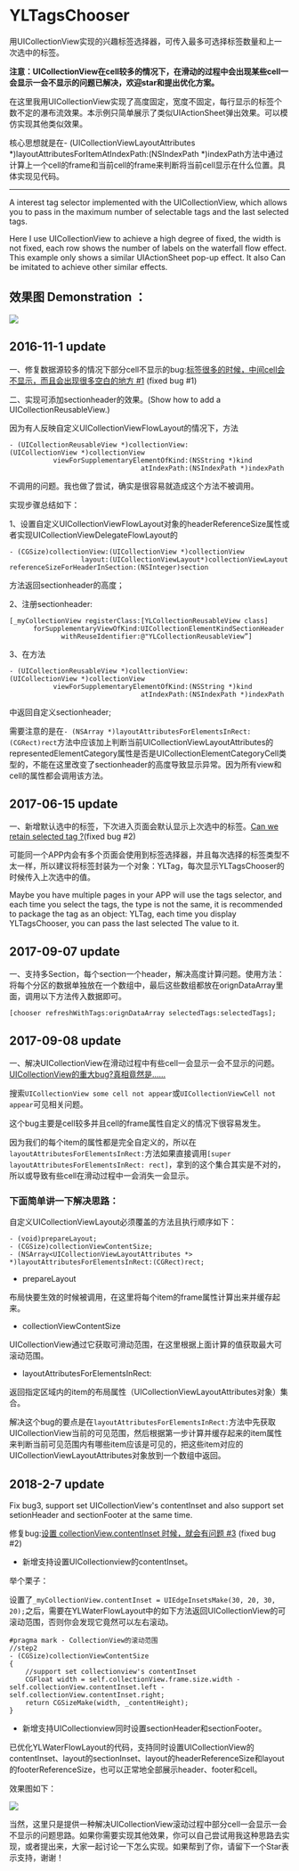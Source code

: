 # YLTagsChooser
用UICollectionView实现的兴趣标签选择器，可传入最多可选择标签数量和上一次选中的标签。

**注意：UICollectionView在cell较多的情况下，在滑动的过程中会出现某些cell一会显示一会不显示的问题已解决，欢迎star和提出优化方案。**

在这里我用UICollectionView实现了高度固定，宽度不固定，每行显示的标签个数不定的瀑布流效果。本示例只简单展示了类似UIActionSheet弹出效果。可以模仿实现其他类似效果。

核心思想就是在- (UICollectionViewLayoutAttributes *)layoutAttributesForItemAtIndexPath:(NSIndexPath *)indexPath方法中通过计算上一个cell的frame和当前cell的frame来判断将当前cell显示在什么位置。具体实现见代码。

---
A interest tag selector implemented with the UICollectionView, which allows you to pass in the maximum number of selectable tags and the last selected tags.

Here I use UICollectionView to achieve a high degree of fixed, the width is not fixed, each row shows the number of labels on the waterfall flow effect. This example only shows a similar UIActionSheet pop-up effect. It also Can be imitated to achieve other similar effects.


## 效果图 Demonstration ：

![](https://github.com/lqcjdx/YLTagsChooser/blob/master/YLTagsChooser.gif)


## 2016-11-1 update

一、修复数据源较多的情况下部分cell不显示的bug:[标签很多的时候，中间cell会不显示，而且会出现很多空白的地方 #1](https://github.com/lqcjdx/YLTagsChooser/issues/1) (fixed bug #1)

二、实现可添加sectionheader的效果。(Show how to add a UICollectionReusableView.)

因为有人反映自定义UICollectionViewFlowLayout的情况下，方法

```OBJC
- (UICollectionReusableView *)collectionView:(UICollectionView *)collectionView    
           viewForSupplementaryElementOfKind:(NSString *)kind 
                                 atIndexPath:(NSIndexPath *)indexPath
```

不调用的问题。我也做了尝试，确实是很容易就造成这个方法不被调用。

实现步骤总结如下：

1、设置自定义UICollectionViewFlowLayout对象的headerReferenceSize属性或者实现UICollectionViewDelegateFlowLayout的

```OBJC
- (CGSize)collectionView:(UICollectionView *)collectionView 
                  layout:(UICollectionViewLayout*)collectionViewLayout 
referenceSizeForHeaderInSection:(NSInteger)section
```

方法返回sectionheader的高度；

2、注册sectionheader:

```OBJC
[_myCollectionView registerClass:[YLCollectionReusableView class]
      forSupplementaryViewOfKind:UICollectionElementKindSectionHeader 
             withReuseIdentifier:@"YLCollectionReusableView”]
```


3、在方法

```OBJC
- (UICollectionReusableView *)collectionView:(UICollectionView *)collectionView 
           viewForSupplementaryElementOfKind:(NSString *)kind 
                                 atIndexPath:(NSIndexPath *)indexPath
```

中返回自定义sectionheader;


需要注意的是在``- (NSArray *)layoutAttributesForElementsInRect:(CGRect)rect``方法中应该加上判断当前UICollectionViewLayoutAttributes的representedElementCategory属性是否是UICollectionElementCategoryCell类型的，不能在这里改变了sectionheader的高度导致显示异常。因为所有view和cell的属性都会调用该方法。

## 2017-06-15 update

一、新增默认选中的标签，下次进入页面会默认显示上次选中的标签。[Can we retain selected tag ?](https://github.com/lqcjdx/YLTagsChooser/issues/2)(fixed bug #2)

可能同一个APP内会有多个页面会使用到标签选择器，并且每次选择的标签类型不太一样，所以建议将标签封装为一个对象：YLTag，每次显示YLTagsChooser的时候传入上次选中的值。

Maybe you have multiple pages in your APP will use the tags selector, and each time you select the tags, the type is not the same, it is recommended to package the tag as an object: YLTag, each time you display YLTagsChooser, you can pass the last selected The value to it.


## 2017-09-07 update

一、支持多Section，每个section一个header，解决高度计算问题。使用方法：
将每个分区的数据单独放在一个数组中，最后这些数组都放在orignDataArray里面，调用以下方法传入数据即可。

```OBJC
[chooser refreshWithTags:orignDataArray selectedTags:selectedTags];
```

## 2017-09-08 update

一、解决UICollectionView在滑动过程中有些cell一会显示一会不显示的问题。[UICollectionView的重大bug?真相竟然是......](http://www.jianshu.com/p/c07e28d3563d)

搜索``UICollectionView some cell not appear``或``UICollectionViewCell not appear``可见相关问题。

这个bug主要是cell较多并且cell的frame属性自定义的情况下很容易发生。

因为我们的每个item的属性都是完全自定义的，所以在``layoutAttributesForElementsInRect:``方法如果直接调用``[super layoutAttributesForElementsInRect: rect]``，拿到的这个集合其实是不对的，所以或导致有些cell在滑动过程中一会消失一会显示。


### 下面简单讲一下解决思路：

自定义UICollectionViewLayout必须覆盖的方法且执行顺序如下：

```OBJC
- (void)prepareLayout;
- (CGSize)collectionViewContentSize;
- (NSArray<UICollectionViewLayoutAttributes *> *)layoutAttributesForElementsInRect:(CGRect)rect;
```

- prepareLayout

布局快要生效的时候被调用，在这里将每个item的frame属性计算出来并缓存起来。

- collectionViewContentSize

UICollectionView通过它获取可滑动范围，在这里根据上面计算的值获取最大可滚动范围。

- layoutAttributesForElementsInRect:

返回指定区域内的item的布局属性（UICollectionViewLayoutAttributes对象）集合。

解决这个bug的要点是在``layoutAttributesForElementsInRect:``方法中先获取UICollectionView当前的可见范围，然后根据第一步计算并缓存起来的item属性来判断当前可见范围内有哪些item应该是可见的，把这些item对应的UICollectionViewLayoutAttributes对象放到一个数组中返回。

## 2018-2-7 update

Fix bug3, support set UICollectionView's contentInset and also support set setionHeader and sectionFooter at the same time.

修复bug:[设置 collectionView.contentInset 时候，就会有问题
 #3](https://github.com/lqcjdx/YLTagsChooser/issues/3) (fixed bug #2)

- 新增支持设置UICollectionview的contentInset。

举个栗子：

设置了``_myCollectionView.contentInset = UIEdgeInsetsMake(30, 20, 30, 20);``之后，需要在YLWaterFlowLayout中的如下方法返回UICollectionView的可滚动范围，否则你会发现它竟然可以左右滚动。

```OBJC
#pragma mark - CollectionView的滚动范围
//step2
- (CGSize)collectionViewContentSize
{
    //support set collectionview's contentInset
    CGFloat width = self.collectionView.frame.size.width - self.collectionView.contentInset.left - self.collectionView.contentInset.right;
    return CGSizeMake(width, _contentHeight);
}
```

- 新增支持UICollectionview同时设置sectionHeader和sectionFooter。

已优化YLWaterFlowLayout的代码，支持同时设置UICollectionView的contentInset、layout的sectionInset、layout的headerReferenceSize和layout的footerReferenceSize，也可以正常地全部展示header、footer和cell。

效果图如下：

![](https://github.com/lqcjdx/YLTagsChooser/blob/master/fix_bug3.gif)



当然，这里只是提供一种解决UICollectionView滚动过程中部分cell一会显示一会不显示的问题思路。如果你需要实现其他效果，你可以自己尝试用我这种思路去实现，或者提出来，大家一起讨论一下怎么实现。如果帮到了你，请留下一个Star表示支持，谢谢！



